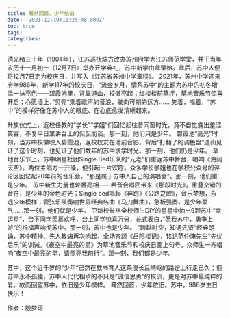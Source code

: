 ```yaml
---
title: 蓦然回首，少年依旧
date: '2021-12-19T11:25:48.000Z'
toc: true
tags:
categories:
---
```


清光绪三十年（1904年），江苏巡抚端方改办苏州府学为江苏师范学堂，并于当年农历十一月初一（12月7日）举办开学典礼，苏中新学由此肇始。此后，苏中人便将12月7日定为校庆日，并写入《江苏省苏州中学章程》。
2021年，苏州中学迎来府学986年，新学117年的校庆日，“流金岁月，情系苏中“的主题为苏中的初冬增添一抹亮色——碧霞池里，背靠道山，校徽亮起；红楼楼前草坪，草地音乐节惊喜开启；心愿墙上，”贝壳“乘着歌声的音浪，驶向可期的远方……
笑着，唱着，“苏中”的模样好像在苏中人的眼底、在心底愈发清晰起来。

升旗仪式上，返校任教的“学长”“学姐”们回忆起往昔同窗时光，竟不自觉露出羞涩笑容，不复平日里讲台上的侃侃而谈。那一刻，他们只是少年。
碧霞池“高光”时刻，当苏中校徽映入碧霞池，返校校友在池前合影。背后“打翻了的调色盘”道山见证了这个时刻，也见证了他们数年的苏中求学时光。那一刻，他们仍是少年。
草地音乐节上，苏中明星社团Single Bed乐队的“元老”们重返苏中舞台，唱响《海阔天空》。两位主唱方一开嗓，便引起一片欢呼。众多学长学姐也在学校公众号的评论区回忆起20年前的音乐会，“那是属于苏中人自己的演唱会”。那一刻，他们重是少年。
苏中新生力量也轮番亮相——希音合唱团带来《那段时光》，重叠交错的音符，是少年的金色时光；Single bed唱起《奔跑》《公路之歌》，音乐梦想，永远少年模样；管弦乐队奏响世界经典名曲《马刀舞曲》，急板强奏，是少年豪气……那一刻，他们就是少年。
卫新校长从全校师生DIY的星星中抽出9颗苏中“幸运星“，台下同学羡慕欢呼，台上同学惊喜万分，花式表白，”愿我苏中，勇争上游“的祝福声响彻苏中。那一刻，苏中也是少年。
“跨越时空，知遇先贤“经典朗诵，苏中精神、先人教诲再次响起，全场齐颂《岳阳楼记》，铭记范仲淹先生“先忧后乐“的训诫。《夜空中最亮的星》为草地音乐节和校庆日画上句号，众师生一齐唱响”夜空中最亮的星，请照亮我前行“。那一刻，我们都是少年。

苏中，这个近千岁的“少年“已然在教书育人这条漫长且崎岖的路途上行走已久；但苏中永不孤独，苏中人代代相承的不只是”诚信思勇“的校训，更是对苏中最纯粹的爱。故而回望苏中，依旧是少年模样。
蓦然回首，少年依旧。苏中，986岁生日快乐！

作者：殷梦珂
